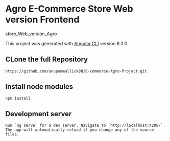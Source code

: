 # Agro E-Commerce Store Web version Frontend
store_Web_version_Agro

This project was generated with [Angular CLI](https://github.com/angular/angular-cli) version 8.3.0.


## CLone the full Repository
```
https://github.com/anupammallick88/E-commerce-Agro-Project.git

```

## Install node modules
```
npm install

```

## Development server

```
Run `ng serve` for a dev server. Navigate to `http://localhost:4200/`. The app will automatically reload if you change any of the source files.
